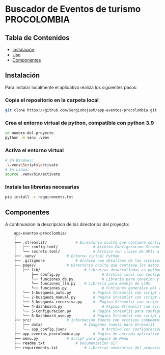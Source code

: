 # Buscador de Eventos de turismo PROCOLOMBIA


## Tabla de Contenidos

- [Instalación](#instalación)
- [Uso](#uso)
- [Componentes](#características)

## Instalación

Para instalar localmente el aplicativo realiza los siguientes pasos:

### Copia el repositorio en la carpeta local

```bash
git clone https://github.com/SergioRojasM/app-eventos-procolombia.git
```

### Crea el entorno virtual de python, compatible con python 3.9
```bash
cd nombre-del-proyecto
python -m venv .venv
```
### Activa el entorno virtual
```bash
# En Windows:
.\.venv\Scripts\activate
# En Linux:
source .venv/bin/activate 
```

### Instala las librerias necesarias
```bash
pip install -r requirements.txt
```


## Componentes

A continuacion la descripcion de los directorios del proyecto:

```bash
	app-eventos-procolombia/
	│
	├── .streamlit/				# Directorio oculto que contiene configuracion streamlit y llaves secretas 
	│   ├── config.toml/        	    # Archivo Configuracion Streamlit
	│   └── secrets.toml/       	    # Archivo con llaves de APIs a cargar en Streamlit
	├── .venv/				# Entorno virtual Python
	├── .gitignore				# Archivo con detallaes de los archivos a cargar y no cargar en GIT
	├── pages/				# Directorio oculto que contiene los datos y metadatos de Git
	│   ├── lib/        			# Librerias desarrolladas en python
	│   	├── config.py        	      	# Archivo local con configuracion de la app, generado automaticamente por la app
	│   	└── funciones_db.py    	    	# Libreria para conexion y administracion de bases de datos
	│  		└── funciones_llm.py    # Libreria para manejo de LLMs
	│   	└── funciones.py    	      	# Funciones generales del aplicativo
	│   └── 1-busqueda_auto.py       	# Pagina Streamlit con script aplicacion para busqueda automatica
	│   └── 2-busqueda_manual.py   	 	# Pagina Streamlit con script aplicacion para busqueda manual
	│   └── 3-busqueda_recursiva.py   	#  Pagina Streamlit con script aplicacion para busqueda recursiva
	│   └── 4-dashboard.py	    	    	# Pagina Streamlit con script aplicacion con Dashboard
	│   └── 5-Configuracion.py    	  	# Pagina Streamlit para configuracion de aplicativo
	│   └── 6-Dashboard_uso.py    	  	# Pagina Streamlit con script para el dashboard de uso
	├── src/				# Informacion fuente con archivos compementarios
	│   ├── data/        			# Imagenes fuente para Streamlit
	│   └── app_config.json/    	    	# Archivo con configuracion de aplicativo
	├── app_eventos_procolombia.py	  	# Pagina de entrada aplicativo Streamlit
	├── menu.py				# Script para pagina de Menu
	├── readme.txt				# Documentacion GIT 
	├── requirements.txt			# Librerias necesarias del proyecto 
```
